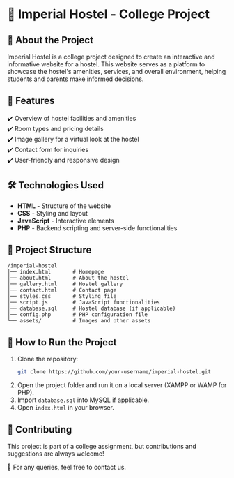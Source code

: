 # 📌 Imperial Hostel - College Project

## 🏨 About the Project
Imperial Hostel is a college project designed to create an interactive and informative website for a hostel. This website serves as a platform to showcase the hostel's amenities, services, and overall environment, helping students and parents make informed decisions.

## 🚀 Features
✔️ Overview of hostel facilities and amenities  
✔️ Room types and pricing details  
✔️ Image gallery for a virtual look at the hostel  
✔️ Contact form for inquiries  
✔️ User-friendly and responsive design  

## 🛠 Technologies Used
- **HTML** - Structure of the website  
- **CSS** - Styling and layout  
- **JavaScript** - Interactive elements  
- **PHP** - Backend scripting and server-side functionalities  

## 📂 Project Structure
```
/imperial-hostel
│── index.html       # Homepage
│── about.html       # About the hostel
│── gallery.html     # Hostel gallery
│── contact.html     # Contact page
│── styles.css       # Styling file
│── script.js        # JavaScript functionalities
│── database.sql     # Hostel database (if applicable)
│── config.php       # PHP configuration file
└── assets/          # Images and other assets
```

## 📢 How to Run the Project
1. Clone the repository:  
   ```bash
   git clone https://github.com/your-username/imperial-hostel.git
   ```
2. Open the project folder and run it on a local server (XAMPP or WAMP for PHP).  
3. Import `database.sql` into MySQL if applicable.  
4. Open `index.html` in your browser.  

## 🤝 Contributing
This project is part of a college assignment, but contributions and suggestions are always welcome!  

📩 For any queries, feel free to contact us.
